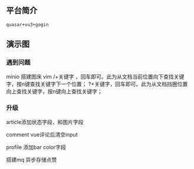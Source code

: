 ## 平台简介
    quasar+vu3+gogin
## 演示图


### 遇到问题
minio
    搭建图床
vim 
    /+关键字 ，回车即可。此为从文档当前位置向下查找关键字，按n键查找关键字下一个位置；
    ?+关键字，回车即可。此为从文档挡圈位置向上查找关键字，按n键向上查找关键字；


### 升级
article添加状态字段，和图片字段

comment vue评论后清空input

profile 添加bar color字段

搭建mq
异步存储点赞

